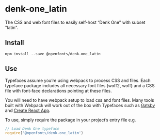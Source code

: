 
# denk-one_latin

The CSS and web font files to easily self-host “Denk One” with subset "latin".

## Install

`npm install --save @openfonts/denk-one_latin`

## Use

Typefaces assume you’re using webpack to process CSS and files. Each typeface
package includes all necessary font files (woff2, woff) and a CSS file with
font-face declarations pointing at these files.

You will need to have webpack setup to load css and font files. Many tools built
with Webpack will work out of the box with Typefaces such as [Gatsby](https://github.com/gatsbyjs/gatsby)
and [Create React App](https://github.com/facebookincubator/create-react-app).

To use, simply require the package in your project’s entry file e.g.

```javascript
// Load Denk One typeface
require('@openfonts/denk-one_latin')
```
